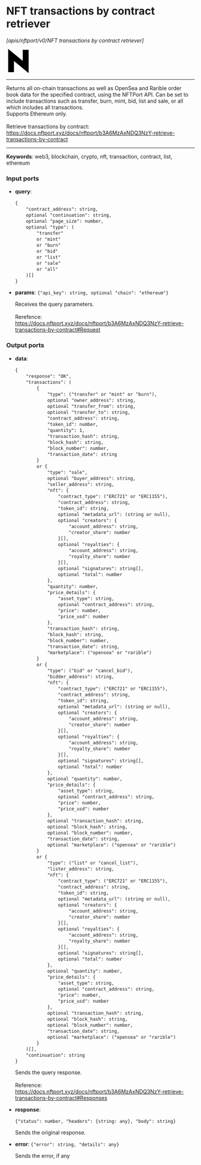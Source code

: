 # NFT transactions by contract retriever

_[apis/nftport/v0/NFT transactions by contract retriever]_

![icon](</assets/icons/352b98b2-6df6-4a21-93e1-a31cf5b9311d.png>)

---

Returns all on-chain transactions as well as OpenSea and Rarible order book data for the specified contract, using the NFTPort API. Can be set to include transactions such as transfer, burn, mint, bid, list and sale, or all which includes all transactions. <br>
Supports Ethereum only.<br>
<br>
Retrieve transactions by contract:<br>
https://docs.nftport.xyz/docs/nftport/b3A6MzAxNDQ3NzY-retrieve-transactions-by-contract<br>

---

__Keywords__: web3, blockchain, crypto, nft, transaction, contract, list, ethereum

### Input ports

* __query__: 
    ```
    {
        "contract_address": string,
        optional "continuation": string,
        optional "page_size": number,
        optional "type": (
            "transfer"
            or "mint"
            or "burn"
            or "bid"
            or "list"
            or "sale"
            or "all"
        )[]
    }
    ```


* __params__: ` {"api_key": string, optional "chain": "ethereum"} `

    Receives the query parameters.<br>
    <br>
    Rerefence:<br>
    https://docs.nftport.xyz/docs/nftport/b3A6MzAxNDQ3NzY-retrieve-transactions-by-contract#Request<br>

### Output ports

* __data__: 
    ```
    {
        "response": "OK",
        "transactions": (
            {
                "type": ("transfer" or "mint" or "burn"),
                optional "owner_address": string,
                optional "transfer_from": string,
                optional "transfer_to": string,
                "contract_address": string,
                "token_id": number,
                "quantity": 1,
                "transaction_hash": string,
                "block_hash": string,
                "block_number": number,
                "transaction_date": string
            }
            or {
                "type": "sale",
                optional "buyer_address": string,
                "seller_address": string,
                "nft": {
                    "contract_type": ("ERC721" or "ERC1155"),
                    "contract_address": string,
                    "token_id": string,
                    optional "metadata_url": (string or null),
                    optional "creators": {
                        "account_address": string,
                        "creator_share": number
                    }[],
                    optional "royalties": {
                        "account_address": string,
                        "royalty_share": number
                    }[],
                    optional "signatures": string[],
                    optional "total": number
                },
                "quantity": number,
                "price_details": {
                    "asset_type": string,
                    optional "contract_address": string,
                    "price": number,
                    "price_usd": number
                },
                "transaction_hash": string,
                "block_hash": string,
                "block_number": number,
                "transaction_date": string,
                "marketplace": ("opensea" or "rarible")
            }
            or {
                "type": ("bid" or "cancel_bid"),
                "bidder_address": string,
                "nft": {
                    "contract_type": ("ERC721" or "ERC1155"),
                    "contract_address": string,
                    "token_id": string,
                    optional "metadata_url": (string or null),
                    optional "creators": {
                        "account_address": string,
                        "creator_share": number
                    }[],
                    optional "royalties": {
                        "account_address": string,
                        "royalty_share": number
                    }[],
                    optional "signatures": string[],
                    optional "total": number
                },
                optional "quantity": number,
                "price_details": {
                    "asset_type": string,
                    optional "contract_address": string,
                    "price": number,
                    "price_usd": number
                },
                optional "transaction_hash": string,
                optional "block_hash": string,
                optional "block_number": number,
                "transaction_date": string,
                optional "marketplace": ("opensea" or "rarible")
            }
            or {
                "type": ("list" or "cancel_list"),
                "lister_address": string,
                "nft": {
                    "contract_type": ("ERC721" or "ERC1155"),
                    "contract_address": string,
                    "token_id": string,
                    optional "metadata_url": (string or null),
                    optional "creators": {
                        "account_address": string,
                        "creator_share": number
                    }[],
                    optional "royalties": {
                        "account_address": string,
                        "royalty_share": number
                    }[],
                    optional "signatures": string[],
                    optional "total": number
                },
                optional "quantity": number,
                "price_details": {
                    "asset_type": string,
                    optional "contract_address": string,
                    "price": number,
                    "price_usd": number
                },
                optional "transaction_hash": string,
                optional "block_hash": string,
                optional "block_number": number,
                "transaction_date": string,
                optional "marketplace": ("opensea" or "rarible")
            }
        )[],
        "continuation": string
    }
    ```

    Sends the query response.<br>
    <br>
    Reference:<br>
    https://docs.nftport.xyz/docs/nftport/b3A6MzAxNDQ3NzY-retrieve-transactions-by-contract#Responses<br>


* __response__: 
    ```
    {"status": number, "headers": {string: any}, "body": string}
    ```

    Sends the original response.<br>


* __error__: ` {"error": string, "details": any} `

    Sends the error, if any<br>

